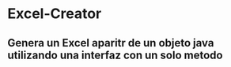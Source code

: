 # Excel-Creator

## Genera un Excel aparitr de un objeto java utilizando una interfaz con un solo metodo
